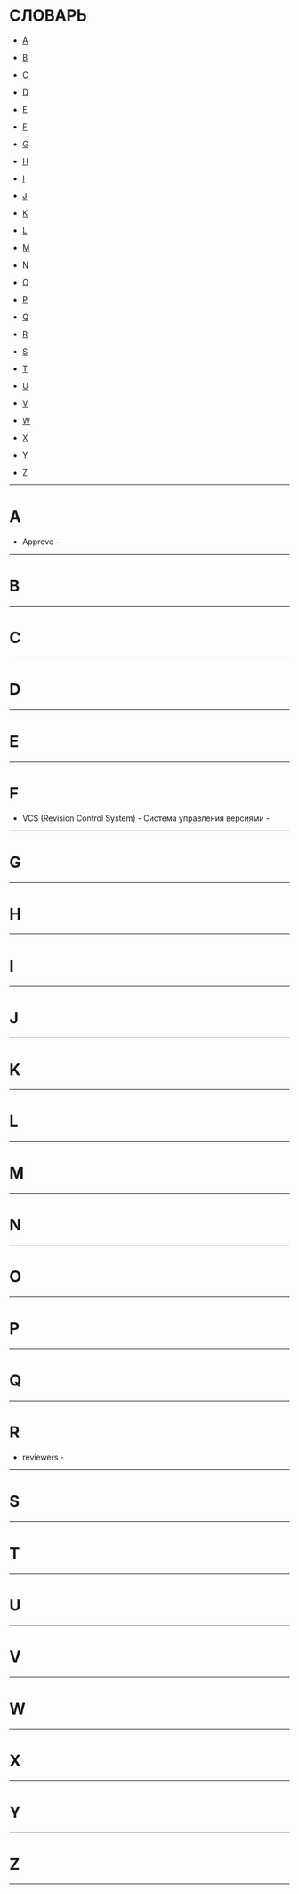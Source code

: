 # СЛОВАРЬ

- [A](#A)

- [B](#B)

- [C](#C)

- [D](#D)

- [E](#E)

- [F](#F)

- [G](#G)

- [H](#H)

- [I](#I)

- [J](#J)

- [K](#K)

- [L](#L)

- [M](#M)

- [N](#N)

- [O](#O)

- [P](#P)

- [Q](#Q)

- [R](#R)

- [S](#S)

- [T](#T)

- [U](#U)

- [V](#V)

- [W](#W)

- [X](#X)

- [Y](#Y)

- [Z](#Z)

----------------------------------------------

# A

- Approve - 
----------------------------------------------

# B

----------------------------------------------

# C

----------------------------------------------

# D

----------------------------------------------

# E

----------------------------------------------

# F

- VCS (Revision Control System) - Система управления версиями - 

----------------------------------------------

# G

----------------------------------------------

# H

----------------------------------------------

# I

----------------------------------------------

# J

----------------------------------------------

# K

----------------------------------------------

# L

----------------------------------------------

# M

----------------------------------------------

# N

----------------------------------------------

# O

----------------------------------------------

# P

----------------------------------------------

# Q

----------------------------------------------

# R

- reviewers - 
----------------------------------------------

# S

----------------------------------------------

# T

----------------------------------------------

# U

----------------------------------------------

# V

----------------------------------------------

# W

----------------------------------------------

# X

----------------------------------------------

# Y

----------------------------------------------

# Z

----------------------------------------------


